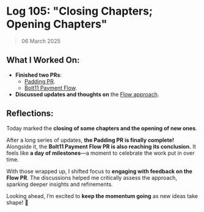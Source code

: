 # Log 105: "Closing Chapters; Opening Chapters"

> 06 March 2025

## What I Worked On:

- **Finished two PRs**:
  - [Padding PR](https://github.com/lightningdevkit/rust-lightning/pull/3177).
  - [Bolt11 Payment Flow](https://github.com/lightningdevkit/rust-lightning/pull/3617#issuecomment-2703730622).
- **Discussed updates and thoughts on** the
  [Flow approach](https://github.com/lightningdevkit/rust-lightning/pull/3639#discussion_r1983337160).

## Reflections:

Today marked the **closing of some chapters and the opening of new ones**.

After a long series of updates, **the Padding PR is finally complete!**
Alongside it, the **Bolt11 Payment Flow PR is also reaching its conclusion.** It
feels like **a day of milestones**—a moment to celebrate the work put in over
time.

With those wrapped up, I shifted focus to **engaging with feedback on the Flow
PR**. The discussions helped me critically assess the approach, sparking deeper
insights and refinements.

Looking ahead, I’m excited to **keep the momentum going** as new ideas take
shape! 🚀
